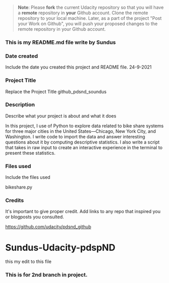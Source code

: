 >**Note**: Please **fork** the current Udacity repository so that you will have a **remote** repository in **your** Github account. Clone the remote repository to your local machine. Later, as a part of the project "Post your Work on Github", you will push your proposed changes to the remote repository in your Github account.
### This is my README.md file write by Sundus

### Date created
Include the date you created this project and README file.
24-9-2021
### Project Title
Replace the Project Title
github_pdsnd_soundus
### Description
Describe what your project is about and what it does

In this project, I use of Python to explore data related to bike share systems for three major cities in the United States—Chicago, New York City, and Washington. I write code to import the data and answer interesting questions about it by computing descriptive statistics. I also write a script that takes in raw input to create an interactive experience in the terminal to present these statistics.


### Files used
Include the files used

bikeshare.py

### Credits
It's important to give proper credit. Add links to any repo that inspired you or blogposts you consulted.

https://github.com/udacity/pdsnd_github

# Sundus-Udacity-pdspND
this my edit to this file

### This is for 2nd branch in project.
